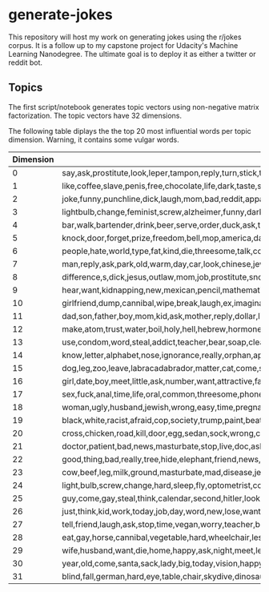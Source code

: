 # generate-jokes
This repository will host my work on generating jokes using the r/jokes corpus. It is a follow up to my capstone project for Udacity's Machine Learning Nanodegree. The ultimate goal is to deploy it as either a twitter or reddit bot.

## Topics
The first script/notebook generates topic vectors using non-negative matrix factorization. The topic vectors have 32 dimensions.

The following table diplays the the top 20 most influential words per topic dimension. Warning, it contains some vulgar words.

|Dimension | Words |
|----------|-------|
0|say,ask,prostitute,look,leper,tampon,reply,turn,stick,tip,blonde,fish,nice,think,little,pirate,boy,friend,thing,drive
1|like,coffee,slave,penis,free,chocolate,life,dark,taste,smell,dick,food,look,humor,feel,box,lot,sound,beer,domestic
2|joke,funny,punchline,dick,laugh,mom,bad,reddit,apparent,post,r,unemployed,work,chemistry,wanna,racist,title,long,want,execution
3|lightbulb,change,feminist,screw,alzheimer,funny,dark,juan,mexicans,basement,patient,pregnant,room,number,germans,beat,efficient,optometrist,trick,dead
4|bar,walk,bartender,drink,beer,serve,order,duck,ask,table,irishman,chair,past,bear,blonde,tense,termite,future,horse,roman
5|knock,door,forget,prize,freedom,bell,mop,america,daisy,invent,ring,dish,sally,jehovah,favorite,alzheimer,interrupt,person,pencil,witness
6|people,hate,world,type,fat,kind,die,threesome,talk,count,unemployed,mean,binary,condescend,work,understand,life,think,lot,chocolate
7|man,reply,ask,park,old,warm,day,car,look,chinese,jewish,life,spaceman,second,fish,sit,rest,run,young,space
8|difference,s,dick,jesus,outlaw,mom,job,prostitute,snowman,hooker,porcupine,thermometer,picture,face,hitler,suck,feminist,ignorance,acne,irish
9|hear,want,kidnapping,new,mexican,pencil,mathematician,work,calendar,wanna,steal,deaf,constipated,pterodactyl,wake,probably,hipster,hole,die,circus
10|girlfriend,dump,cannibal,wipe,break,laugh,ex,imaginary,competitive,ass,think,fat,start,fit,homeless,clothe,smoke,relationship,pissed,slow
11|dad,son,father,boy,mom,kid,ask,mother,reply,dollar,little,want,school,jewish,johnny,masturbate,daddy,adopt,daughter,parent
12|make,atom,trust,water,boil,holy,hell,hebrew,hormone,moses,tea,ugly,day,tickle,money,pay,love,anal,hole,weak
13|use,condom,word,steal,addict,teacher,bear,soap,clean,time,indecisive,goodyear,tire,bike,hand,common,hate,parachute,think,circumcision
14|know,letter,alphabet,nose,ignorance,really,orphan,apathy,body,care,feel,baseball,number,play,ladder,shoe,drive,drug,lace,mean
15|dog,leg,zoo,leave,labracadabrador,matter,cat,come,shitzu,bike,right,short,dyslexic,magic,arm,bleed,skydive,agnostic,night,little
16|girl,date,boy,meet,little,ask,number,want,attractive,fat,today,home,damn,odd,drop,homeless,hey,night,tit,eventually
17|sex,fuck,anal,time,life,oral,common,threesome,phone,camp,position,hole,object,tent,ask,weak,try,mate,number,chinese
18|woman,ugly,husband,jewish,wrong,easy,time,pregnant,pick,coffee,driver,heavy,think,beautiful,love,ask,money,drive,baby,inch
19|black,white,racist,afraid,cop,society,trump,paint,beat,police,shoot,fall,cruise,stair,person,work,mexican,room,batman,run
20|cross,chicken,road,kill,door,egg,sedan,sock,wrong,coop,mexican,wear,potato,favorite,jesus,sperm,semen,diana,princess,titanic
21|doctor,patient,bad,news,masturbate,stop,live,doc,ask,examine,alzheimer,problem,try,month,reply,exam,cancer,office,prostate,need
22|good,thing,bad,really,tree,hide,elephant,friend,news,period,time,way,day,pun,ruin,piano,organ,miss,s,rose
23|cow,beef,leg,milk,ground,masturbate,mad,disease,jerky,hoof,farmer,field,stroganoff,udder,pms,count,abortion,birth,lactose,lip
24|light,bulb,screw,change,hard,sleep,fly,optometrist,cop,room,heavy,zippo,alzheimer,hippo,beat,cigarette,blue,patient,dark,psychiatrist
25|guy,come,gay,steal,think,calendar,second,hitler,look,drunk,happen,right,month,wish,hey,left,fuck,ask,kill,stop
26|just,think,kid,work,today,job,day,word,new,lose,want,buy,really,break,trump,ice,need,car,plagiarism,watch
27|tell,friend,laugh,ask,stop,time,vegan,worry,teacher,blonde,day,mean,high,boss,want,try,parent,surprised,eyebrow,draw
28|eat,gay,horse,cannibal,vegetable,hard,wheelchair,lesbian,common,time,dinosaur,clock,shit,zombie,consume,pizza,fish,taste,vegetarian,food
29|wife,husband,want,die,home,happy,ask,night,meet,leave,love,sleep,car,house,job,bed,fat,ex,honey,cheat
30|year,old,come,santa,sack,lady,big,today,vision,happy,new,live,claus,ago,meet,time,common,kid,child,day
31|blind,fall,german,hard,eye,table,chair,skydive,dinosaur,step,nudist,scar,lady,date,tree,prostitute,deer,beach,colony,spot
